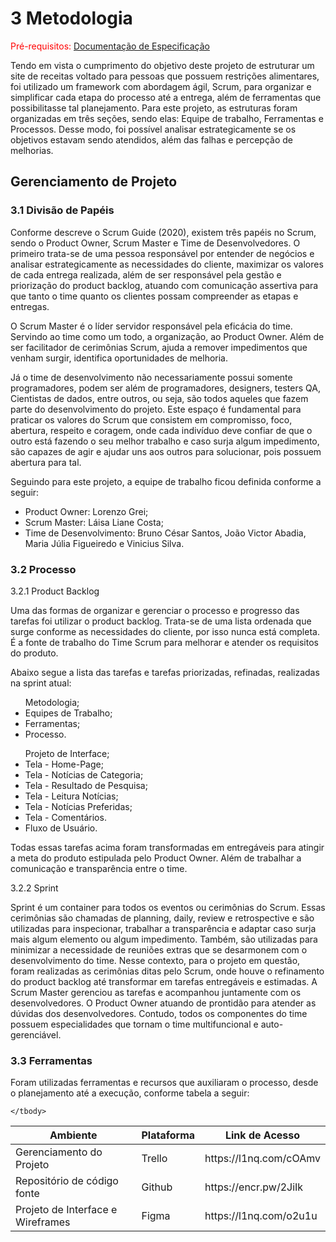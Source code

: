 
# 3 Metodologia

<span style="color:red">Pré-requisitos: <a href="2-Especificação do Projeto.md"> Documentação de Especificação</a></span>

Tendo em vista o cumprimento do objetivo deste projeto de estruturar um site de receitas voltado para pessoas que possuem restrições alimentares, foi utilizado um framework com abordagem ágil, Scrum, para organizar e simplificar cada etapa do processo até a entrega, além de ferramentas que possibilitasse tal planejamento. 
Para este projeto, as estruturas foram organizadas em três seções, sendo elas: Equipe de trabalho, Ferramentas e Processos. Desse modo, foi possível analisar estrategicamente se os objetivos estavam sendo atendidos, além das falhas e percepção de melhorias.


## Gerenciamento de Projeto

### 3.1 Divisão de Papéis

<p>Conforme descreve o Scrum Guide (2020), existem três papéis no Scrum, sendo o Product Owner, Scrum Master e Time de Desenvolvedores. O primeiro trata-se de uma pessoa responsável por entender de negócios e analisar estrategicamente as necessidades do cliente, maximizar os valores de cada entrega realizada, além de ser responsável pela gestão e priorização do product backlog, atuando com comunicação assertiva para que tanto o time quanto os clientes possam compreender as etapas e entregas.</p>

<p>O Scrum Master é o líder servidor responsável pela eficácia do time. Servindo ao time como um todo, a organização, ao Product Owner. Além de ser facilitador de cerimônias Scrum, ajuda a remover impedimentos que venham surgir, identifica oportunidades de melhoria.</p>
 
<p>Já o time de desenvolvimento não necessariamente possui somente programadores, podem ser além de programadores, designers, testers QA, Cientistas de dados, entre outros, ou seja, são todos aqueles que fazem parte do desenvolvimento do projeto. Este espaço é fundamental para praticar os valores do Scrum que consistem em compromisso, foco, abertura, respeito e coragem, onde cada indivíduo deve confiar de que o outro está fazendo o seu melhor trabalho e caso surja algum impedimento, são capazes de agir e ajudar uns aos outros para solucionar, pois possuem abertura para tal.</p>
 
<p>Seguindo para este projeto, a equipe de trabalho ficou definida conforme a seguir:</p>
<ul>
 <li>Product Owner: Lorenzo Grei;</li>
<li>Scrum Master: Láisa Liane Costa;</li>
<li>Time de Desenvolvimento: Bruno César Santos, João Victor Abadia, Maria Júlia Figueiredo e Vinicius Silva.</li>
</ul>

### 3.2 Processo

3.2.1 Product Backlog

Uma das formas de organizar e gerenciar o processo e progresso das tarefas foi utilizar o product backlog. Trata-se de uma lista ordenada que surge conforme as necessidades do cliente, por isso nunca está completa. É a fonte de trabalho do Time Scrum para melhorar e atender os requisitos do produto.

Abaixo segue a lista das tarefas  e tarefas priorizadas, refinadas, realizadas na sprint atual:
 <ul>Metodologia;
 <li>Equipes de Trabalho;</li>
 <li>Ferramentas;</li>
 <li>Processo.</li>
 </ul>
<ul>Projeto de Interface;
<li>Tela - Home-Page;</li>
<li>Tela - Notícias de Categoria;</li>
<li>Tela - Resultado de Pesquisa;</li>
<li>Tela - Leitura Notícias;</li>
<li>Tela - Notícias Preferidas;</li>
<li>Tela - Comentários.</li>
<li>Fluxo de Usuário.</li>
</ul>

Todas essas tarefas acima foram transformadas em entregáveis para atingir a meta do produto estipulada pelo Product Owner. Além de trabalhar a comunicação e transparência entre o time.

3.2.2 Sprint

Sprint é um container para todos os eventos ou cerimônias do Scrum. Essas cerimônias são chamadas de planning, daily, review e retrospective e são utilizadas para inspecionar, trabalhar a transparência e adaptar caso surja mais algum elemento ou algum impedimento. Também, são utilizadas para minimizar a necessidade de reuniões extras que se desarmonem com o desenvolvimento do time.
Nesse contexto, para o projeto em questão, foram realizadas as cerimônias ditas pelo Scrum, onde houve o refinamento do product backlog até transformar em tarefas entregáveis e estimadas. A Scrum Master gerenciou as tarefas e acompanhou juntamente com os desenvolvedores. O Product Owner atuando de prontidão para atender as dúvidas dos desenvolvedores. Contudo, todos os componentes do time possuem especialidades que tornam o time multifuncional e auto-gerenciável.


### 3.3 Ferramentas

Foram utilizadas ferramentas e recursos que auxiliaram o processo, desde o planejamento até a execução, conforme tabela a seguir:

<table>
    <thead>
        <tr>
            <th>Ambiente</th>
            <th>Plataforma</th>
            <th>Link de Acesso</th>
            </tr>
    </thead>
    <tbody>
        <tr>
            <td>Gerenciamento do Projeto</td>
            <td>Trello</td>
            <td>https://l1nq.com/cOAmv</td>
        </tr>
        <tr>
            <td>Repositório de código fonte</td>
            <td>Github</td>
            <td> https://encr.pw/2JiIk </td>
        </tr>
        <tr>
            <td>Projeto de Interface e  Wireframes</td>
            <td>Figma</td>
            <td>https://l1nq.com/o2u1u </td>
        </tr>
        
    </tbody>
</table>        

 
